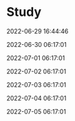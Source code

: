 # Study

2022-06-29 16:44:46

2022-06-30 06:17:01

2022-07-01 06:17:01

2022-07-02 06:17:01

2022-07-03 06:17:01

2022-07-04 06:17:01

2022-07-05 06:17:01

